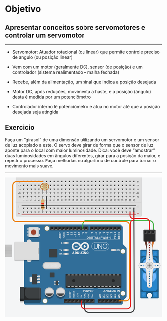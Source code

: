 # Objetivo 

## Apresentar conceitos sobre servomotores e controlar um servomotor

* * * * * * *

* Servomotor: Atuador rotacional (ou linear) que permite
controle preciso de angulo (ou posição linear)

* Vem com um motor (geralmente DC), sensor (de posição)
e um controlador (sistema realimentado – malha
fechada)

* Recebe, além da alimentação, um sinal que indica a
posição desejada

* Motor DC, após reduções, movimenta a haste, e a
posição (ângulo) desta é medida por um potenciômetro

* Controlador interno lê potenciômetro e atua no motor
até que a posição desejada seja atingida

## Exercicio 

Faça um “girasol” de uma dimensão utilizando um
servomotor e um sensor de luz acoplado a este. O servo
deve girar de forma que o sensor de luz aponte para o
local com maior luminosidade. Dica: você deve
“amostrar” duas luminosidades em ângulos diferentes,
girar para a posição da maior, e repetir o processo. Faça
melhorias no algoritmo de controle para tornar o
movimento mais suave.

* * * * * * *

<img src="girasol.png" alt="Imagem Arduino">


